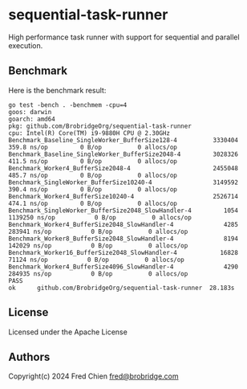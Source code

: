 # sequential-task-runner

High performance task runner with support for sequential and parallel execution.

## Benchmark

Here is the benchmark result:

```
go test -bench . -benchmem -cpu=4
goos: darwin
goarch: amd64
pkg: github.com/BrobridgeOrg/sequential-task-runner
cpu: Intel(R) Core(TM) i9-9880H CPU @ 2.30GHz
Benchmark_Baseline_SingleWorker_BufferSize128-4       	 3330404	       359.8 ns/op	       0 B/op	       0 allocs/op
Benchmark_Baseline_SingleWorker_BufferSize2048-4      	 3028326	       411.5 ns/op	       0 B/op	       0 allocs/op
Benchmark_Worker4_BufferSize2048-4                    	 2455048	       485.7 ns/op	       0 B/op	       0 allocs/op
Benchmark_SingleWorker_BufferSize10240-4              	 3149592	       390.4 ns/op	       0 B/op	       0 allocs/op
Benchmark_Worker4_BufferSize10240-4                   	 2526714	       474.1 ns/op	       0 B/op	       0 allocs/op
Benchmark_SingleWorker_BufferSize2048_SlowHandler-4   	    1054	   1139250 ns/op	       0 B/op	       0 allocs/op
Benchmark_Worker4_BufferSize2048_SlowHandler-4        	    4285	    283941 ns/op	       0 B/op	       0 allocs/op
Benchmark_Worker8_BufferSize2048_SlowHandler-4        	    8194	    142029 ns/op	       0 B/op	       0 allocs/op
Benchmark_Worker16_BufferSize2048_SlowHandler-4       	   16828	     71124 ns/op	       0 B/op	       0 allocs/op
Benchmark_Worker4_BufferSize4096_SlowHandler-4        	    4290	    284935 ns/op	       0 B/op	       0 allocs/op
PASS
ok  	github.com/BrobridgeOrg/sequential-task-runner	28.183s
```

## License

Licensed under the Apache License

## Authors

Copyright(c) 2024 Fred Chien <fred@brobridge.com>

